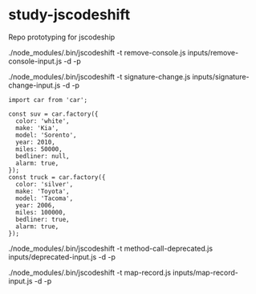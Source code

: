 # study-jscodeshift
Repo prototyping for jscodeship

./node_modules/.bin/jscodeshift -t remove-console.js inputs/remove-console-input.js -d -p

./node_modules/.bin/jscodeshift -t signature-change.js inputs/signature-change-input.js -d -p
```
import car from 'car';

const suv = car.factory({
  color: 'white',
  make: 'Kia',
  model: 'Sorento',
  year: 2010,
  miles: 50000,
  bedliner: null,
  alarm: true,
});
const truck = car.factory({
  color: 'silver',
  make: 'Toyota',
  model: 'Tacoma',
  year: 2006,
  miles: 100000,
  bedliner: true,
  alarm: true,
});
```

./node_modules/.bin/jscodeshift -t method-call-deprecated.js inputs/deprecated-input.js -d -p

./node_modules/.bin/jscodeshift -t map-record.js inputs/map-record-input.js -d -p
